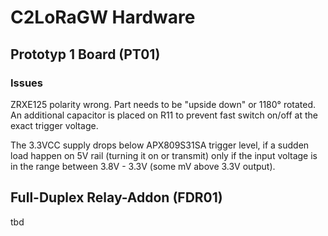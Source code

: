 # C2LoRaGW Hardware

## Prototyp 1 Board (PT01)

### Issues

ZRXE125 polarity wrong. Part needs to be "upside down" or 1180° rotated. An additional capacitor is placed on R11 to
prevent fast switch on/off at the exact trigger voltage.

The 3.3VCC supply drops below APX809S31SA trigger level, if a sudden load happen on 5V rail (turning it on or transmit)
only if the input voltage is in the range between 3.8V - 3.3V (some mV above 3.3V output).

## Full-Duplex Relay-Addon (FDR01)

tbd
